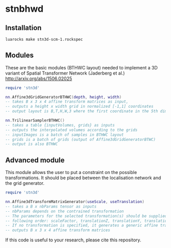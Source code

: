 # stnbhwd

## Installation

``` bash
luarocks make stn3d-scm-1.rockspec
```

## Modules

These are the basic modules (BTHWC layout) needed to implement a 3D variant of Spatial Transformer Network (Jaderberg et al.) http://arxiv.org/abs/1506.02025

``` lua
require 'stn3d'

nn.Affine3dGridGeneratorBTHWC(depth, height, width)
-- takes B x 3 x 4 affine transform matrices as input,
-- outputs a height x width grid in normalized [-1,1] coordinates
-- output layout is B,T,H,W,3 where the first coordinate in the 5th dimension is z, and the second is y, third in x

nn.TrilinearSamplerBTHWC()
-- takes a table {inputVolumes, grids} as inputs
-- outputs the interpolated volumes according to the grids
-- inputImages is a batch of samples in BTHWC layout
-- grids is a batch of grids (output of Affine3dGridGeneratorBTWC)
-- output is also BTHWC
```

## Advanced module

This module allows the user to put a constraint on the possible transformations.
It should be placed between the localisation network and the grid generator.

``` lua
require 'stn3d'

nn.Affine3dTransformMatrixGenerator(useScale, useTranslation)
-- takes a B x nbParams tensor as inputs
-- nbParams depends on the contrained transformation
-- The parameters for the selected transformation(s) should be supplied in the
-- following order: scaleFactor, translationZ, translationY, translationX
-- If no transformation is specified, it generates a generic affine transformation (nbParams = 12)
-- outputs B x 3 x 4 affine transform matrices
```


If this code is useful to your research, please cite this repository.
